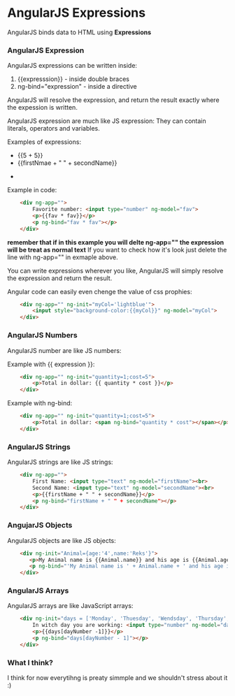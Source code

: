 # AngularJS Expressions
AngularJS binds data to HTML using **Expressions**

### AngularJS Expression
AngularJS expressions can be written inside:
1. {{expresssion}} - inside double braces
2. ng-bind="expression" - inside a directive

AngularJS will resolve the expression, and return the result exactly where the expession is written.

AngularJS expression are much like JS expression: They can contain literals, operators and variables.

Examples of expressions:
* {{5 + 5}}
* {{firstNmae + " " + secondName}}
* <p ng-bind="fav * fav"></p>

Example in code:
```HTML
    <div ng-app="">
        Favorite number: <input type="number" ng-model="fav">
        <p>{{fav * fav}}</p>
        <p ng-bind="fav * fav"></p>
    </div> 
```

**remember that if in this example you will delte ng-app="" the expression will be treat as normal text**
If you want to check how it's look just delete the line with ng-app="" in exmaple above.

You can write expressions wherever you like, AngularJS will simply resolve the expression and return the result.

Angular code can easily even chenge the value of css prophies:
```HTML
    <div ng-app="" ng-init="myCol='lightblue'">
        <input style="background-color:{{myCol}}" ng-model="myCol">
    </div>
```
### AngularJS Numbers
AngularJS number are like JS numbers:

Example with {{ expression }}:
```HTML
    <div ng-app="" ng-init="quantity=1;cost=5">
        <p>Total in dollar: {{ quantity * cost }}</p>
    </div>
```

Example with ng-bind:
```HTML
    <div ng-app="" ng-init="quantity=1;cost=5">
        <p>Total in dollar: <span ng-bind="quantity * cost"></span></p>
    </div>
```
### AngularJS Strings
AngularJS strings are like JS strings:

```HTML
    <div ng-app="">
        First Name: <input type="text" ng-model="firstName"><br>
        Second Name: <input type="text" ng-model="secondName"><br>
        <p>{{firstName + " " + secondName}}</p>
        <p ng-bind="firstName + " " + secondName"></p>
    </div>
```

### AngujarJS Objects
AngularJS objects are like JS objects:

```HTML
    <div ng-init="Animal={age:'4',name:'Reks'}">
       <p>My Animal name is {{Animal.name}} and his age is {{Animal.age}}</p>
       <p ng-bind="'My Animal name is ' + Animal.name + ' and his age is ' + Animal.age"></p>
    </div>
```

### AngularJS Arrays
AngularJS arrays are like JavaScript arrays:

```HTML
    <div ng-init="days = ['Monday', 'Thuesday', 'Wendsday', 'Thursday', 'Friday', 'Saturday', 'Sunday']">
        In witch day you are working: <input type="number" ng-model="dayNumber"><br>
        <p>{{days[dayNumber -1]}}</p>
        <p ng-bind="days[dayNumber - 1]"></p>
    </div>
```

### What I think?
I think for now everytihng is preaty simmple and we shouldn't stress about it :)
